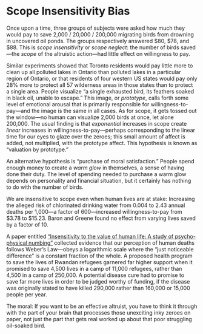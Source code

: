 # Scope Insensitivity Bias

Once upon a time, three groups of subjects were asked how much they would pay to save 2,000 / 20,000 / 200,000 migrating birds from drowning in uncovered oil ponds. The groups respectively answered $80, $78, and $88. This is *scope insensitivity* or *scope neglect*: the number of birds saved—the *scope* of the altruistic action—had little effect on willingness to pay.

Similar experiments showed that Toronto residents would pay little more to clean up all polluted lakes in Ontario than polluted lakes in a particular region of Ontario, or that residents of four western US states would pay only 28% more to protect all 57 wilderness areas in those states than to protect a single area. People visualize “a single exhausted bird, its feathers soaked in black oil, unable to escape.” This image, or *prototype*, calls forth some level of emotional arousal that is primarily responsible for willingness-to-pay—and the image is the same in all cases. As for scope, it gets tossed out the window—no human can visualize 2,000 birds at once, let alone 200,000. The usual finding is that *exponential* increases in scope create *linear* increases in willingness-to-pay—perhaps corresponding to the linear time for our eyes to glaze over the zeroes; this small amount of affect is added, not multiplied, with the prototype affect. This hypothesis is known as “valuation by prototype.”

An alternative hypothesis is “purchase of moral satisfaction.” People spend enough money to create a *warm glow* in themselves, a sense of having done their duty. The level of spending needed to purchase a warm glow depends on personality and financial situation, but it certainly has nothing to do with the number of birds.

We are insensitive to scope even when human lives are at stake: Increasing the alleged risk of chlorinated drinking water from 0.004 to 2.43 annual deaths per 1,000—a factor of 600—increased willingness-to-pay from $3.78 to $15.23. Baron and Greene found no effect from varying lives saved by a factor of 10.

A paper entitled [“Insensitivity to the value of human life: A study of psycho-physical numbing”](http://web.archive.org/web/20130328012735/http://commonsenseatheism.com/wp-content/uploads/2011/09/Fetherstonhaugh-et-al-Insensitivity-to-the-value-of-human-life-A-study-of-psychophysical-numbing.pdf) collected evidence that our perception of human deaths follows Weber’s Law—obeys a logarithmic scale where the “just noticeable difference” is a constant fraction of the whole. A proposed health program to save the lives of Rwandan refugees garnered far higher support when it promised to save 4,500 lives in a camp of 11,000 refugees, rather than 4,500 in a camp of 250,000. A potential disease cure had to promise to save far more lives in order to be judged worthy of funding, if the disease was originally stated to have killed 290,000 rather than 160,000 or 15,000 people per year.

The moral: If you want to be an effective altruist, you have to think it through with the part of your brain that processes those unexciting inky zeroes on paper, not just the part that gets real worked up about that poor struggling oil-soaked bird.